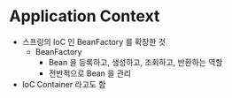# Application Context

- 스프링의 IoC 인 BeanFactory 를 확장한 것
  - BeanFactory
    - Bean 을 등록하고, 생성하고, 조회하고, 반환하는 역할
    - 전반적으로 Bean 을 관리
- IoC Container 라고도 함
